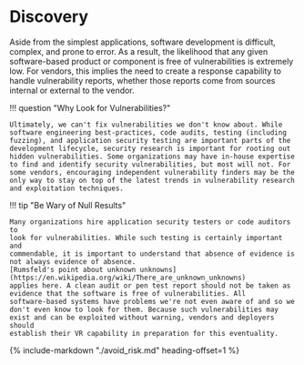 # Discovery

Aside from the simplest applications, software development is difficult,
complex, and prone to error. As a result, the likelihood that any given
software-based product or component is free of vulnerabilities is
extremely low. For vendors, this implies the need to create a response
capability to handle vulnerability reports, whether those reports come
from sources internal or external to the vendor.

!!! question "Why Look for Vulnerabilities?"

    Ultimately, we can't fix vulnerabilities we don't know about. While
    software engineering best-practices, code audits, testing (including
    fuzzing), and application security testing are important parts of the
    development lifecycle, security research is important for rooting out
    hidden vulnerabilities. Some organizations may have in-house expertise
    to find and identify security vulnerabilities, but most will not. For
    some vendors, encouraging independent vulnerability finders may be the
    only way to stay on top of the latest trends in vulnerability research
    and exploitation techniques.

!!! tip "Be Wary of Null Results"

    Many organizations hire application security testers or code auditors to
    look for vulnerabilities. While such testing is certainly important and
    commendable, it is important to understand that absence of evidence is
    not always evidence of absence.
    [Rumsfeld's point about unknown unknowns](https://en.wikipedia.org/wiki/There_are_unknown_unknowns)
    applies here. A clean audit or pen test report should not be taken as
    evidence that the software is free of vulnerabilities. All
    software-based systems have problems we're not even aware of and so we
    don't even know to look for them. Because such vulnerabilities may
    exist and can be exploited without warning, vendors and deployers should
    establish their VR capability in preparation for this eventuality.

{% include-markdown "./avoid_risk.md" heading-offset=1 %}
